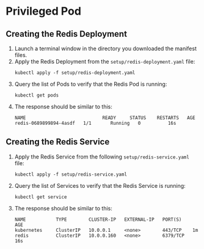 # Privileged Pod

## Creating the Redis Deployment

1. Launch a terminal window in the directory you downloaded the manifest files.
2. Apply the Redis Deployment from the `setup/redis-deployment.yaml` file:
    ```
    kubectl apply -f setup/redis-deployment.yaml
    ```
3. Query the list of Pods to verify that the Redis Pod is running:
    ```
    kubectl get pods
    ```
4. The response should be similar to this:
    ```
    NAME                            READY     STATUS    RESTARTS   AGE
    redis-0689899894-4asdf   1/1       Running   0          16s
    ```

## Creating the Redis Service

1. Apply the Redis Service from the following `setup/redis-service.yaml` file:
    ```
    kubectl apply -f setup/redis-service.yaml
    ```
2. Query the list of Services to verify that the Redis Service is running:
    ```
    kubectl get service
    ```
3. The response should be similar to this:
    ```
    NAME           TYPE        CLUSTER-IP   EXTERNAL-IP   PORT(S)    AGE
    kubernetes     ClusterIP   10.0.0.1     <none>        443/TCP    1m
    redis          ClusterIP   10.0.0.160   <none>        6379/TCP   16s
    ```
